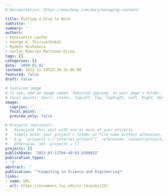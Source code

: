 ```yaml
---
# Documentation: https://wowchemy.com/docs/managing-content/

title: Putting a Slug to Work
subtitle: ''
summary: ''
authors:
- Konstantin Läufer
- George K. Thiruvathukal
- Ryohei Nishimura
- Carlos Ramírez Martínez-Eiroa
tags: []
categories: []
date: '2009-01-01'
lastmod: 2022-11-19T22:39:31-06:00
featured: false
draft: false

# Featured image
# To use, add an image named `featured.jpg/png` to your page's folder.
# Focal points: Smart, Center, TopLeft, Top, TopRight, Left, Right, BottomLeft, Bottom, BottomRight.
image:
  caption: ''
  focal_point: ''
  preview_only: false

# Projects (optional).
#   Associate this post with one or more of your projects.
#   Simply enter your project's folder or file name without extension.
#   E.g. `projects = ["internal-project"]` references `content/project/deep-learning/index.md`.
#   Otherwise, set `projects = []`.
projects: []
publishDate: '2023-07-11T04:49:03.830683Z'
publication_types:
- '2'
abstract: ''
publication: '*Computing in Science and Engineering*'
links:
- name: URL
  url: https://ecommons.luc.edu/cs_facpubs/23/
---
```

